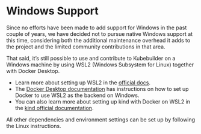 # Windows Support

Since no efforts have been made to add support for Windows in the past couple of years, we have decided not to pursue native Windows support at this time, considering both the additional maintenance overhead it adds to the project and the limited community contributions in that area.

That said, it’s still possible to use and contribute to Kubebuilder on a Windows machine by using WSL2 (Windows Subsystem for Linux) together with Docker Desktop.

- Learn more about setting up WSL2 in the [official docs](https://learn.microsoft.com/en-us/windows/wsl/).
- The [Docker Desktop documentation](https://docs.docker.com/desktop/features/wsl/) has instructions on how to set up Docker to use WSL2 as the backend on Windows.
- You can also learn more about setting up kind with Docker on WSL2 in the [kind official documentation](https://kind.sigs.k8s.io/docs/user/using-wsl2/).

All other dependencies and environment settings can be set up by following the Linux instructions.
